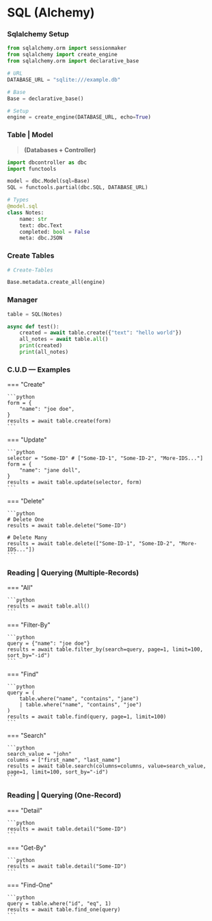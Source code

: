 # SQL (Alchemy)

### Sqlalchemy Setup

```python
from sqlalchemy.orm import sessionmaker
from sqlalchemy import create_engine
from sqlalchemy.orm import declarative_base

# URL
DATABASE_URL = "sqlite:///example.db"

# Base
Base = declarative_base()

# Setup
engine = create_engine(DATABASE_URL, echo=True)
```

### Table | Model

> **(Databases + Controller)**

```python
import dbcontroller as dbc
import functools

model = dbc.Model(sql=Base)
SQL = functools.partial(dbc.SQL, DATABASE_URL)

# Types
@model.sql
class Notes:
    name: str
    text: dbc.Text
    completed: bool = False
    meta: dbc.JSON
```

### Create Tables

```python
# Create-Tables

Base.metadata.create_all(engine)
```

### Manager

```python
table = SQL(Notes)

async def test():
    created = await table.create({"text": "hello world"})
    all_notes = await table.all()
    print(created)
    print(all_notes)

```

### **C.U.D** — Examples

=== "Create"

    ```python
    form = {
        "name": "joe doe",
    }
    results = await table.create(form)
    ```

=== "Update"

    ```python
    selector = "Some-ID" # ["Some-ID-1", "Some-ID-2", "More-IDS..."]
    form = {
        "name": "jane doll",
    }
    results = await table.update(selector, form)
    ```

=== "Delete"

    ```python
    # Delete One
    results = await table.delete("Some-ID")

    # Delete Many
    results = await table.delete(["Some-ID-1", "Some-ID-2", "More-IDS..."])
    ```

### **Reading** | Querying (**Multiple**-Records)

=== "All"

    ```python
    results = await table.all()
    ```

=== "Filter-By"

    ```python
    query = {"name": "joe doe"}
    results = await table.filter_by(search=query, page=1, limit=100, sort_by="-id")
    ```

=== "Find"

    ```python
    query = (
        table.where("name", "contains", "jane")
        | table.where("name", "contains", "joe")
    )
    results = await table.find(query, page=1, limit=100)
    ```

=== "Search"

    ```python
    search_value = "john"
    columns = ["first_name", "last_name"]
    results = await table.search(columns=columns, value=search_value, page=1, limit=100, sort_by="-id")
    ```

### **Reading** | Querying (**One**-Record)

=== "Detail"

    ```python
    results = await table.detail("Some-ID")
    ```

=== "Get-By"

    ```python
    results = await table.detail("Some-ID")
    ```

=== "Find-One"

    ```python
    query = table.where("id", "eq", 1)
    results = await table.find_one(query)
    ```

